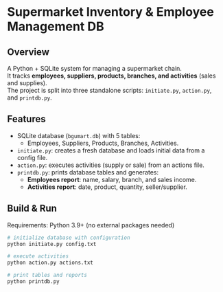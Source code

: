 # Supermarket Inventory & Employee Management DB

## Overview
A Python + SQLite system for managing a supermarket chain.  
It tracks **employees, suppliers, products, branches, and activities** (sales and supplies).  
The project is split into three standalone scripts: `initiate.py`, `action.py`, and `printdb.py`.

## Features
- SQLite database (`bgumart.db`) with 5 tables:
  - Employees, Suppliers, Products, Branches, Activities.
- `initiate.py`: creates a fresh database and loads initial data from a config file.
- `action.py`: executes activities (supply or sale) from an actions file.
- `printdb.py`: prints database tables and generates:
  - **Employees report**: name, salary, branch, and sales income.
  - **Activities report**: date, product, quantity, seller/supplier.

## Build & Run
Requirements: Python 3.9+ (no external packages needed)

```bash
# initialize database with configuration
python initiate.py config.txt

# execute activities
python action.py actions.txt

# print tables and reports
python printdb.py
